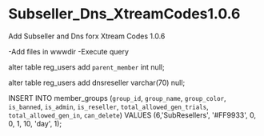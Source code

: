 # Subseller_Dns_XtreamCodes1.0.6
Add Subseller and Dns forx Xtream Codes 1.0.6

-Add files in wwwdir
-Execute  query

alter table reg_users add `parent_member` int null;

alter table reg_users add dnsreseller varchar(70) null;

INSERT INTO member_groups (`group_id`, `group_name`, `group_color`, `is_banned`, `is_admin`, `is_reseller`, `total_allowed_gen_trials`, `total_allowed_gen_in`, `can_delete`) VALUES (6,'SubResellers', '#FF9933', 0, 0, 1, 10, 'day', 1);


